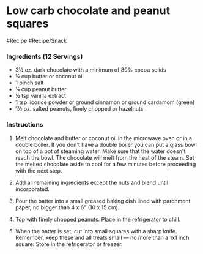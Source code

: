 
# Low carb chocolate and peanut squares

#Recipe 
#Recipe/Snack 
### Ingredients (12 Servings)

-   3½ oz. dark chocolate with a minimum of 80% cocoa solids
-   ¼ cup butter or coconut oil
-   1 pinch salt
-   ¼ cup peanut butter
-   ½ tsp vanilla extract
-   1 tsp licorice powder or ground cinnamon or ground cardamom (green)
-   1½ oz. salted peanuts, finely chopped or hazelnuts

### Instructions

1.  Melt chocolate and butter or coconut oil in the microwave oven or in a double boiler. If you don't have a double boiler you can put a glass bowl on top of a pot of steaming water. Make sure that the water doesn't reach the bowl. The chocolate will melt from the heat of the steam. Set the melted chocolate aside to cool for a few minutes before proceeding with the next step.
    
2.  Add all remaining ingredients except the nuts and blend until incorporated.
    
3.  Pour the batter into a small greased baking dish lined with parchment paper, no bigger than 4 x 6" (10 x 15 cm).
    
4.  Top with finely chopped peanuts. Place in the refrigerator to chill.
    
5.  When the batter is set, cut into small squares with a sharp knife. Remember, keep these and all treats small — no more than a 1x1 inch square. Store in the refrigerator or freezer.

